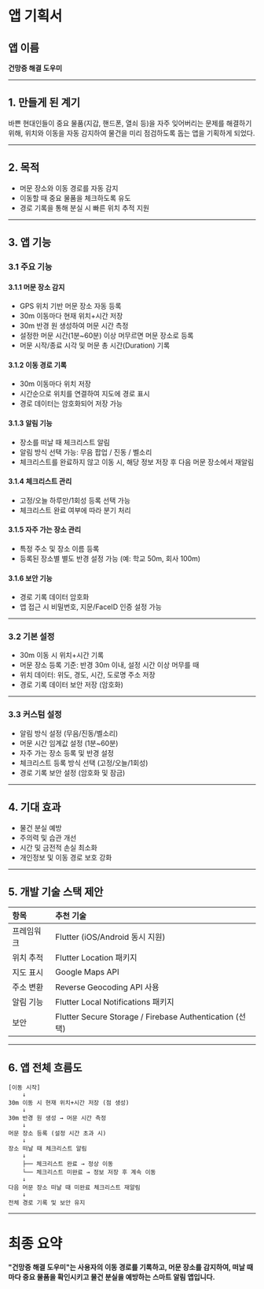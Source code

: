 
# 앱 기획서

## 앱 이름
**건망증 해결 도우미**

---

## 1. 만들게 된 계기
바쁜 현대인들이 중요 물품(지갑, 핸드폰, 열쇠 등)을 자주 잊어버리는 문제를 해결하기 위해, 위치와 이동을 자동 감지하여 물건을 미리 점검하도록 돕는 앱을 기획하게 되었다.

---

## 2. 목적
- 머문 장소와 이동 경로를 자동 감지
- 이동할 때 중요 물품을 체크하도록 유도
- 경로 기록을 통해 분실 시 빠른 위치 추적 지원

---

## 3. 앱 기능

### 3.1 주요 기능

#### 3.1.1 머문 장소 감지
- GPS 위치 기반 머문 장소 자동 등록
- 30m 이동마다 현재 위치+시간 저장
- 30m 반경 원 생성하여 머문 시간 측정
- 설정한 머문 시간(1분~60분) 이상 머무르면 머문 장소로 등록
- 머문 시작/종료 시각 및 머문 총 시간(Duration) 기록

#### 3.1.2 이동 경로 기록
- 30m 이동마다 위치 저장
- 시간순으로 위치를 연결하여 지도에 경로 표시
- 경로 데이터는 암호화되어 저장 가능

#### 3.1.3 알림 기능
- 장소를 떠날 때 체크리스트 알림
- 알림 방식 선택 가능: 무음 팝업 / 진동 / 벨소리
- 체크리스트를 완료하지 않고 이동 시, 해당 정보 저장 후 다음 머문 장소에서 재알림

#### 3.1.4 체크리스트 관리
- 고정/오늘 하루만/1회성 등록 선택 가능
- 체크리스트 완료 여부에 따라 분기 처리

#### 3.1.5 자주 가는 장소 관리
- 특정 주소 및 장소 이름 등록
- 등록된 장소별 별도 반경 설정 가능 (예: 학교 50m, 회사 100m)

#### 3.1.6 보안 기능
- 경로 기록 데이터 암호화
- 앱 접근 시 비밀번호, 지문/FaceID 인증 설정 가능

---

### 3.2 기본 설정

- 30m 이동 시 위치+시간 기록
- 머문 장소 등록 기준: 반경 30m 이내, 설정 시간 이상 머무를 때
- 위치 데이터: 위도, 경도, 시간, 도로명 주소 저장
- 경로 기록 데이터 보안 저장 (암호화)

---

### 3.3 커스텀 설정

- 알림 방식 설정 (무음/진동/벨소리)
- 머문 시간 임계값 설정 (1분~60분)
- 자주 가는 장소 등록 및 반경 설정
- 체크리스트 등록 방식 선택 (고정/오늘/1회성)
- 경로 기록 보안 설정 (암호화 및 잠금)

---

## 4. 기대 효과

- 물건 분실 예방
- 주의력 및 습관 개선
- 시간 및 금전적 손실 최소화
- 개인정보 및 이동 경로 보호 강화

---

## 5. 개발 기술 스택 제안

| 항목 | 추천 기술 |
|:---|:---|
| 프레임워크 | Flutter (iOS/Android 동시 지원) |
| 위치 추적 | Flutter Location 패키지 |
| 지도 표시 | Google Maps API |
| 주소 변환 | Reverse Geocoding API 사용 |
| 알림 기능 | Flutter Local Notifications 패키지 |
| 보안 | Flutter Secure Storage / Firebase Authentication (선택) |

---

## 6. 앱 전체 흐름도

```
[이동 시작] 
    ↓
30m 이동 시 현재 위치+시간 저장 (점 생성)
    ↓
30m 반경 원 생성 → 머문 시간 측정
    ↓
머문 장소 등록 (설정 시간 초과 시)
    ↓
장소 떠날 때 체크리스트 알림
    ↓
    ├── 체크리스트 완료 → 정상 이동
    └── 체크리스트 미완료 → 정보 저장 후 계속 이동
    ↓
다음 머문 장소 떠날 때 미완료 체크리스트 재알림
    ↓
전체 경로 기록 및 보안 유지
```

---

# 최종 요약
**"건망증 해결 도우미"는 사용자의 이동 경로를 기록하고, 머문 장소를 감지하여, 떠날 때마다 중요 물품을 확인시키고 물건 분실을 예방하는 스마트 알림 앱입니다.**
